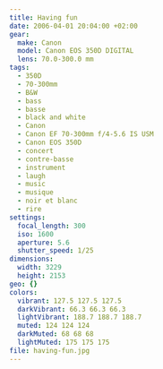 ```yaml
---
title: Having fun
date: 2006-04-01 20:04:00 +02:00
gear:
  make: Canon
  model: Canon EOS 350D DIGITAL
  lens: 70.0-300.0 mm
tags:
  - 350D
  - 70-300mm
  - B&W
  - bass
  - basse
  - black and white
  - Canon
  - Canon EF 70-300mm f/4-5.6 IS USM
  - Canon EOS 350D
  - concert
  - contre-basse
  - instrument
  - laugh
  - music
  - musique
  - noir et blanc
  - rire
settings:
  focal_length: 300
  iso: 1600
  aperture: 5.6
  shutter_speed: 1/25
dimensions:
  width: 3229
  height: 2153
geo: {}
colors:
  vibrant: 127.5 127.5 127.5
  darkVibrant: 66.3 66.3 66.3
  lightVibrant: 188.7 188.7 188.7
  muted: 124 124 124
  darkMuted: 68 68 68
  lightMuted: 175 175 175
file: having-fun.jpg
---
```



